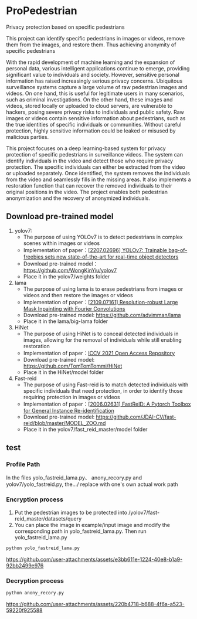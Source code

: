 # ProPedestrian

Privacy protection based on specific pedestrians

This project can identify specific pedestrians in images or videos, remove them from the images, and restore them. Thus achieving anonymity of specific pedestrians

With the rapid development of machine learning and the expansion of personal data, various intelligent applications continue to emerge, providing significant value to individuals and society. However, sensitive personal information has raised increasingly serious privacy concerns. Ubiquitous surveillance systems capture a large volume of raw pedestrian images and videos. On one hand, this is useful for legitimate users in many scenarios, such as criminal investigations. On the other hand, these images and videos, stored locally or uploaded to cloud servers, are vulnerable to hackers, posing severe privacy risks to individuals and public safety. Raw images or videos contain sensitive information about pedestrians, such as the true identities of specific individuals or communities. Without careful protection, highly sensitive information could be leaked or misused by malicious parties.

This project focuses on a deep learning-based system for privacy protection of specific pedestrians in surveillance videos. The system can identify individuals in the video and detect those who require privacy protection. The specific individuals can either be extracted from the video or uploaded separately. Once identified, the system removes the individuals from the video and seamlessly fills in the missing areas. It also implements a restoration function that can recover the removed individuals to their original positions in the video. The project enables both pedestrian anonymization and the recovery of anonymized individuals.

## Download pre-trained model

1. yolov7:
   - The purpose of using YOLOv7 is to detect pedestrians in complex scenes within images or videos
   - Implementation of paper：[[2207.02696\] YOLOv7: Trainable bag-of-freebies sets new state-of-the-art for real-time object detectors](https://arxiv.org/abs/2207.02696)
   - Download pre-trained model：https://github.com/WongKinYiu/yolov7
   - Place it in the yolov7/weights folder
2. lama
   - The purpose of using lama is to erase pedestrians from images or videos and then restore the images or videos
   - Implementation of paper：[[2109.07161\] Resolution-robust Large Mask Inpainting with Fourier Convolutions](https://arxiv.org/abs/2109.07161)
   - Download pre-trained model: https://github.com/advimman/lama
   - Place it in the lama/big-lama folder
3. HiNet
   - The purpose of using HiNet is to conceal detected individuals in images, allowing for the removal of individuals while still enabling restoration
   - Implementation of paper：[ICCV 2021 Open Access Repository](https://openaccess.thecvf.com/content/ICCV2021/html/Jing_HiNet_Deep_Image_Hiding_by_Invertible_Network_ICCV_2021_paper.html)
   -  Download pre-trained model: https://github.com/TomTomTommi/HiNet
   - Place it in the HiNet/model folder
4. Fast-reid
   - The purpose of using Fast-reid is to match detected individuals with specific individuals that need protection, in order to identify those requiring protection in images or videos
   - Implementation of paper：[[2006.02631\] FastReID: A Pytorch Toolbox for General Instance Re-identification](https://arxiv.org/abs/2006.02631)
   - Download pre-trained model: https://github.com/JDAI-CV/fast-reid/blob/master/MODEL_ZOO.md
   - Place it in the yolov7/fast_reid_master/model folder

## test

### Profile Path

In the files yolo_fastreid_lama.py、 anony_recory.py and yolov7/yolo_fastreid.py, the.../ replace with one's own actual work path

### Encryption process

1. Put the pedestrian images to be protected into /yolov7/fast-reid_master/datasets/query
2. You can place the image in example/input image and modify the corresponding path in yolo_fastreid_lama.py. Then run yolo_fastreid_lama.py

```python
python yolo_fastreid_lama.py
```


https://github.com/user-attachments/assets/e3bb611e-1224-40e8-b1a9-92bb2499e976


### Decryption process

```python
python anony_recory.py
```

https://github.com/user-attachments/assets/220b4718-b688-4f6a-a523-59220f925588




